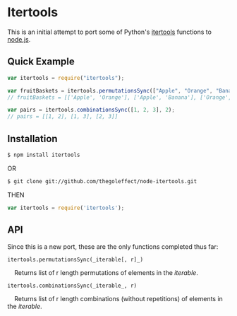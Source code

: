 # Itertools

This is an initial attempt to port some of Python's [itertools](http://docs.python.org/library/itertools.html) functions to [node.js](http://nodejs.org/).

## Quick Example

```javascript
var itertools = require("itertools");

var fruitBaskets = itertools.permutationsSync(["Apple", "Orange", "Banana"], 2);
// fruitBaskets = [['Apple', 'Orange'], ['Apple', 'Banana'], ['Orange', 'Apple'], ['Orange', 'Banana'], ['Banana', 'Apple'], ['Banana', 'Orange']]

var pairs = itertools.combinationsSync([1, 2, 3], 2);
// pairs = [[1, 2], [1, 3], [2, 3]]
```

## Installation

```bash
$ npm install itertools
```

OR
```bash
$ git clone git://github.com/thegoleffect/node-itertools.git
```

THEN
```javascript
var itertools = require('itertools');
```

## API

Since this is a new port, these are the only functions completed thus far:

```
itertools.permutationsSync(_iterable[, r]_)
```

&nbsp;&nbsp;&nbsp;&nbsp;Returns list of r length permutations of elements in the _iterable_.

```
itertools.combinationsSync(_iterable_, r)
```

&nbsp;&nbsp;&nbsp;&nbsp;Returns list of r length combinations (without repetitions) of elements in the _iterable_.
